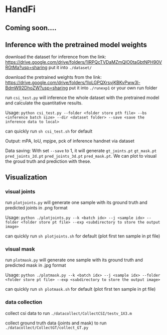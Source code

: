 # HandFi

## Coming soon....


## Inference with the pretrained model weights

download the dataset for inference from the link: https://drive.google.com/drive/folders/1IRPQcTVDaMZmQIO0taGbtNPH90VRGtMa?usp=sharing
put it into `./dataset/`

download the pretrained weights from the link: https://drive.google.com/drive/folders/1loLGPQXrsvjKBKvPww3l-BdmW92DhoZW?usp=sharing 
put it into `./runexp1` or your own run folder


run `csi_test.py` will inference the whole dataset with the pretrained model and calculate the quantitative results. 

Usage: `python csi_test.py --folder <folder store pth file> --bs <inference batch size> --dir <dataset folder> --save <save the inference data to local>`

can quickly run `sh csi_test.sh` for default

Output: mPA, IoU, mpjpe, pck of inference handnet via dataset

Data saving:
With set `--save` to 1, it will generate `gt_joints.pt` `gt_mask.pt` `pred_joints_2d.pt` `pred_joints_3d.pt` `pred_mask.pt`. We can plot to visual the groud truth and prediction with these.

## Visualization

### visual joints

run `plotjoints.py` will generate one sample with its ground truth and predicted joints in .png format

Usage: `python ./plotjoints.py --k <batch idx> --j <sample idx> --folder <folder store pt file> --exp <subdirectory to store the output image>`

can quickly run `sh plotjoints.sh` for default (plot first ten sample in pt file)


### visual mask

run `plotmask.py` will generate one sample with its ground truth and predicted mask in .jpg format

Usage: `python ./plotmask.py --k <batch idx> --j <sample idx> --folder <folder store pt file> --exp <subdirectory to store the output image>`

can quickly run `sh plotmask.sh` for default (plot first ten sample in pt file)

### data collection

collect csi data to run `./datacollect/CollectCSI/testv_1X3.m`

collect ground truth data (joints and mask) to run `./datacollect/CollectGT/collect_GT.py`



